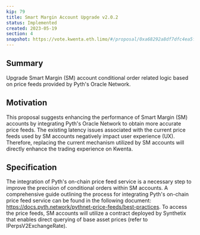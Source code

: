 ```yaml
---
kip: 79
title: Smart Margin Account Upgrade v2.0.2
status: Implemented
created: 2023-05-19
section: 4
snapshot: https://vote.kwenta.eth.limo/#/proposal/0xa68292a8df7dfc4ea5fe0561195541e73fdfcd74954eaaf8086ae1e56ad72f7e
---
```


## Summary

Upgrade Smart Margin (SM) account conditional order related logic based on price feeds provided by Pyth's Oracle Network.

## Motivation

This proposal suggests enhancing the performance of Smart Margin (SM) accounts by integrating Pyth's Oracle Network to obtain more accurate price feeds. The existing latency issues associated with the current price feeds used by SM accounts negatively impact user experience (UX). Therefore, replacing the current mechanism utilized by SM accounts will directly enhance the trading experience on Kwenta.

## Specification

The integration of Pyth's on-chain price feed service is a necessary step to improve the precision of conditional orders within SM accounts. A comprehensive guide outlining the process for integrating Pyth's on-chain price feed service can be found in the following document: https://docs.pyth.network/pythnet-price-feeds/best-practices. To access the price feeds, SM accounts will utilize a contract deployed by Synthetix that enables direct querying of base asset prices (refer to IPerpsV2ExchangeRate).
